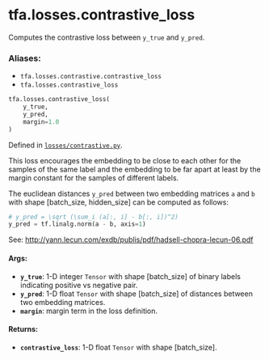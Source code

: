 <div itemscope itemtype="http://developers.google.com/ReferenceObject">
<meta itemprop="name" content="tfa.losses.contrastive_loss" />
<meta itemprop="path" content="Stable" />
</div>

# tfa.losses.contrastive_loss

Computes the contrastive loss between `y_true` and `y_pred`.

### Aliases:

* `tfa.losses.contrastive.contrastive_loss`
* `tfa.losses.contrastive_loss`

``` python
tfa.losses.contrastive_loss(
    y_true,
    y_pred,
    margin=1.0
)
```



Defined in [`losses/contrastive.py`](https://github.com/tensorflow/addons/tree/r0.3/tensorflow_addons/losses/contrastive.py).

<!-- Placeholder for "Used in" -->

This loss encourages the embedding to be close to each other for
the samples of the same label and the embedding to be far apart at least
by the margin constant for the samples of different labels.

The euclidean distances `y_pred` between two embedding matrices
`a` and `b` with shape [batch_size, hidden_size] can be computed
as follows:

```python
# y_pred = \sqrt (\sum_i (a[:, i] - b[:, i])^2)
y_pred = tf.linalg.norm(a - b, axis=1)
```

See: http://yann.lecun.com/exdb/publis/pdf/hadsell-chopra-lecun-06.pdf

#### Args:

* <b>`y_true`</b>: 1-D integer `Tensor` with shape [batch_size] of
    binary labels indicating positive vs negative pair.
* <b>`y_pred`</b>: 1-D float `Tensor` with shape [batch_size] of
    distances between two embedding matrices.
* <b>`margin`</b>: margin term in the loss definition.


#### Returns:

* <b>`contrastive_loss`</b>: 1-D float `Tensor` with shape [batch_size].